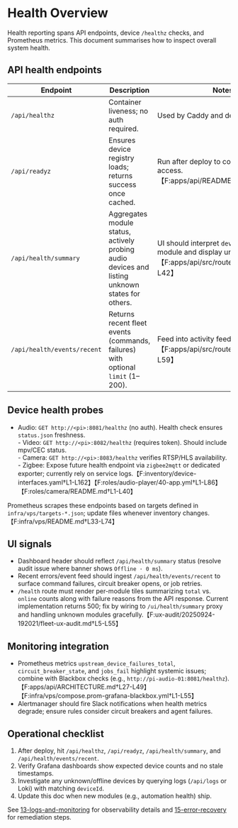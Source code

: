 # Health Overview

Health reporting spans API endpoints, device `/healthz` checks, and Prometheus metrics. This document summarises how to inspect overall system health.

## API health endpoints

| Endpoint                    | Description                                                                                     | Notes                                                                                                                  |
| --------------------------- | ----------------------------------------------------------------------------------------------- | ---------------------------------------------------------------------------------------------------------------------- |
| `/api/healthz`              | Container liveness; no auth required.                                                           | Used by Caddy and deploy pipeline.                                                                                     |
| `/api/readyz`               | Ensures device registry loads; returns success once cached.                                     | Run after deploy to confirm registry access.【F:apps/api/README.md†L12-L36】                                           |
| `/api/health/summary`       | Aggregates module status, actively probing audio devices and listing unknown states for others. | UI should interpret `devices` array per module and display unknown as grey.!【F:apps/api/src/routes/health.ts†L1-L42】 |
| `/api/health/events/recent` | Returns recent fleet events (commands, failures) with optional `limit` (1–200).                 | Feed into activity feed/alerts.【F:apps/api/src/routes/health.ts†L44-L59】                                             |

## Device health probes

- Audio: `GET http://<pi>:8081/healthz` (no auth). Health check ensures `status.json` freshness.<br>- Video: `GET http://<pi>:8082/healthz` (requires token). Should include mpv/CEC status.<br>- Camera: `GET http://<pi>:8083/healthz` verifies RTSP/HLS availability.<br>- Zigbee: Expose future health endpoint via `zigbee2mqtt` or dedicated exporter; currently rely on service logs.【F:inventory/device-interfaces.yaml†L1-L162】【F:roles/audio-player/40-app.yml†L1-L86】【F:roles/camera/README.md†L1-L40】

Prometheus scrapes these endpoints based on targets defined in `infra/vps/targets-*.json`; update files whenever inventory changes.【F:infra/vps/README.md†L33-L74】

## UI signals

- Dashboard header should reflect `/api/health/summary` status (resolve audit issue where banner shows `Offline · 0 ms`).
- Recent errors/event feed should ingest `/api/health/events/recent` to surface command failures, circuit breaker opens, or job retries.
- `/health` route must render per-module tiles summarizing `total` vs. `online` counts along with failure reasons from the API response. Current implementation returns 500; fix by wiring to `/ui/health/summary` proxy and handling unknown modules gracefully.【F:ux-audit/20250924-192021/fleet-ux-audit.md†L5-L55】

## Monitoring integration

- Prometheus metrics `upstream_device_failures_total`, `circuit_breaker_state`, and `jobs_fail` highlight systemic issues; combine with Blackbox checks (e.g., `http://pi-audio-01:8081/healthz`).【F:apps/api/ARCHITECTURE.md†L27-L49】【F:infra/vps/compose.prom-grafana-blackbox.yml†L1-L55】
- Alertmanager should fire Slack notifications when health metrics degrade; ensure rules consider circuit breakers and agent failures.

## Operational checklist

1. After deploy, hit `/api/healthz`, `/api/readyz`, `/api/health/summary`, and `/api/health/events/recent`.
2. Verify Grafana dashboards show expected device counts and no stale timestamps.
3. Investigate any unknown/offline devices by querying logs (`/api/logs` or Loki) with matching `deviceId`.
4. Update this doc when new modules (e.g., automation health) ship.

See [13-logs-and-monitoring](./13-logs-and-monitoring.md) for observability details and [15-error-recovery](./15-error-recovery.md) for remediation steps.
